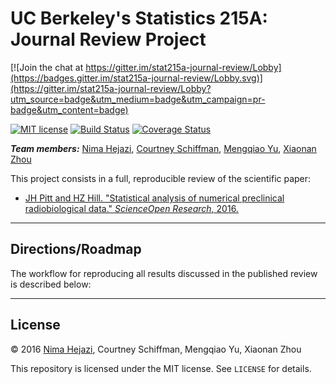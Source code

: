 # UC Berkeley's Statistics 215A: Journal Review Project

[![Join the chat at https://gitter.im/stat215a-journal-review/Lobby](https://badges.gitter.im/stat215a-journal-review/Lobby.svg)](https://gitter.im/stat215a-journal-review/Lobby?utm_source=badge&utm_medium=badge&utm_campaign=pr-badge&utm_content=badge)

[![MIT license](http://img.shields.io/badge/license-MIT-brightgreen.svg)](http://opensource.org/licenses/MIT)
[![Build Status](https://travis-ci.org/berkeley-stat159/project-gamma.svg?branch=master)](https://travis-ci.org/berkeley-stat159/project-gamma?branch=master)
[![Coverage Status](https://coveralls.io/repos/berkeley-stat159/project-gamma/badge.svg?branch=master)](https://coveralls.io/r/berkeley-stat159/project-gamma?branch=master)

_**Team members:**_ [Nima Hejazi](https://github.com/nhejazi), [Courtney
Schiffman](https://github.com/courtneyschiffman), [Mengqiao
Yu](https://github.com/MengqiaoYu), [Xiaonan Zhou](https://github.com/GiannaJo)

This project consists in a full, reproducible review of the scientific paper:

* [JH Pitt and HZ Hill. "Statistical analysis of numerical preclinical
    radiobiological data." _ScienceOpen Research_,
    2016.](https://www.scienceopen.com/document?20&vid=8aa0f248-2bad-44c6-adfd-42816c14c272)

---

## Directions/Roadmap

The workflow for reproducing all results discussed in the published review is
described below:

---

## License

&copy; 2016 [Nima Hejazi](http://nimahejazi.org), Courtney Schiffman, Mengqiao
Yu, Xiaonan Zhou

This repository is licensed under the MIT license. See `LICENSE` for details.
